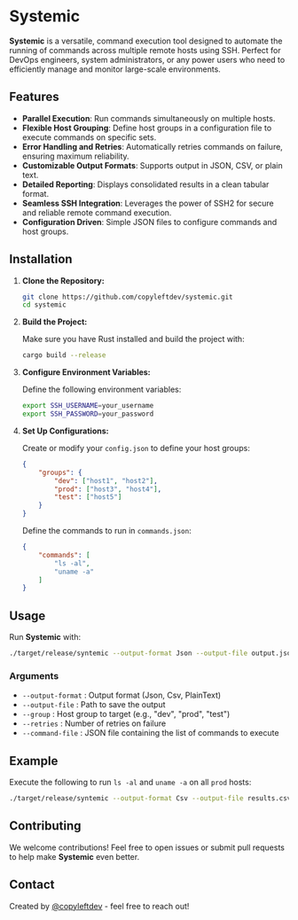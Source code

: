 # Systemic

**Systemic** is a versatile, command execution tool designed to automate the running of commands across multiple remote hosts using SSH. Perfect for DevOps engineers, system administrators, or any power users who need to efficiently manage and monitor large-scale environments.

## Features

- **Parallel Execution**: Run commands simultaneously on multiple hosts.
- **Flexible Host Grouping**: Define host groups in a configuration file to execute commands on specific sets.
- **Error Handling and Retries**: Automatically retries commands on failure, ensuring maximum reliability.
- **Customizable Output Formats**: Supports output in JSON, CSV, or plain text.
- **Detailed Reporting**: Displays consolidated results in a clean tabular format.
- **Seamless SSH Integration**: Leverages the power of SSH2 for secure and reliable remote command execution.
- **Configuration Driven**: Simple JSON files to configure commands and host groups.

## Installation

1. **Clone the Repository:**

   ```bash
   git clone https://github.com/copyleftdev/systemic.git
   cd systemic
   ```

2. **Build the Project:**

   Make sure you have Rust installed and build the project with:

   ```bash
   cargo build --release
   ```

3. **Configure Environment Variables:**

   Define the following environment variables:

   ```bash
   export SSH_USERNAME=your_username
   export SSH_PASSWORD=your_password
   ```

4. **Set Up Configurations:**

   Create or modify your `config.json` to define your host groups:

   ```json
   {
       "groups": {
           "dev": ["host1", "host2"],
           "prod": ["host3", "host4"],
           "test": ["host5"]
       }
   }
   ```

   Define the commands to run in `commands.json`:

   ```json
   {
       "commands": [
           "ls -al",
           "uname -a"
       ]
   }
   ```

## Usage

Run **Systemic** with:

```bash
./target/release/syntemic --output-format Json --output-file output.json --group prod --retries 3 --command-file commands.json
```

### Arguments

- `--output-format` : Output format (Json, Csv, PlainText)
- `--output-file` : Path to save the output
- `--group` : Host group to target (e.g., "dev", "prod", "test")
- `--retries` : Number of retries on failure
- `--command-file` : JSON file containing the list of commands to execute

## Example

Execute the following to run `ls -al` and `uname -a` on all `prod` hosts:

```bash
./target/release/syntemic --output-format Csv --output-file results.csv --group prod --retries 2 --command-file commands.json
```

## Contributing

We welcome contributions! Feel free to open issues or submit pull requests to help make **Systemic** even better.

## Contact

Created by [@copyleftdev](https://github.com/copyleftdev) - feel free to reach out!
